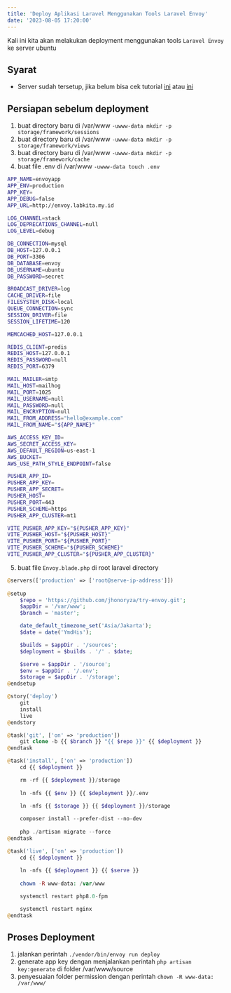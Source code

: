 ```yaml
---
title: 'Deploy Aplikasi Laravel Menggunakan Tools Laravel Envoy'
date: '2023-08-05 17:20:00'
---
```


Kali ini kita akan melakukan deployment menggunakan tools `Laravel Envoy` ke server ubuntu

## Syarat
- Server sudah tersetup, jika belum bisa cek tutorial [ini](./ansible-setup-ubuntu-20-04) atau [ini](./setup-ubuntu-20-04)

## Persiapan sebelum deployment
1. buat directory baru di /var/www `-uwww-data mkdir -p storage/framework/sessions`
2. buat directory baru di /var/www `-uwww-data mkdir -p storage/framework/views`
3. buat directory baru di /var/www `-uwww-data mkdir -p storage/framework/cache`
4. buat file .env di /var/www `-uwww-data touch .env`

```bash
APP_NAME=envoyapp
APP_ENV=production
APP_KEY=
APP_DEBUG=false
APP_URL=http://envoy.labkita.my.id

LOG_CHANNEL=stack
LOG_DEPRECATIONS_CHANNEL=null
LOG_LEVEL=debug

DB_CONNECTION=mysql
DB_HOST=127.0.0.1
DB_PORT=3306
DB_DATABASE=envoy
DB_USERNAME=ubuntu
DB_PASSWORD=secret

BROADCAST_DRIVER=log
CACHE_DRIVER=file
FILESYSTEM_DISK=local
QUEUE_CONNECTION=sync
SESSION_DRIVER=file
SESSION_LIFETIME=120

MEMCACHED_HOST=127.0.0.1

REDIS_CLIENT=predis
REDIS_HOST=127.0.0.1
REDIS_PASSWORD=null
REDIS_PORT=6379

MAIL_MAILER=smtp
MAIL_HOST=mailhog
MAIL_PORT=1025
MAIL_USERNAME=null
MAIL_PASSWORD=null
MAIL_ENCRYPTION=null
MAIL_FROM_ADDRESS="hello@example.com"
MAIL_FROM_NAME="${APP_NAME}"

AWS_ACCESS_KEY_ID=
AWS_SECRET_ACCESS_KEY=
AWS_DEFAULT_REGION=us-east-1
AWS_BUCKET=
AWS_USE_PATH_STYLE_ENDPOINT=false

PUSHER_APP_ID=
PUSHER_APP_KEY=
PUSHER_APP_SECRET=
PUSHER_HOST=
PUSHER_PORT=443
PUSHER_SCHEME=https
PUSHER_APP_CLUSTER=mt1

VITE_PUSHER_APP_KEY="${PUSHER_APP_KEY}"
VITE_PUSHER_HOST="${PUSHER_HOST}"
VITE_PUSHER_PORT="${PUSHER_PORT}"
VITE_PUSHER_SCHEME="${PUSHER_SCHEME}"
VITE_PUSHER_APP_CLUSTER="${PUSHER_APP_CLUSTER}"
```

5. buat file `Envoy.blade.php` di root laravel directory

```php
@servers(['production' => ['root@serve-ip-address']])
 
@setup
    $repo = 'https://github.com/jhonoryza/try-envoy.git';
    $appDir = '/var/www';
    $branch = 'master';

    date_default_timezone_set('Asia/Jakarta');
    $date = date('YmdHis');

    $builds = $appDir . '/sources';
    $deployment = $builds . '/' . $date;

    $serve = $appDir . '/source';
    $env = $appDir . '/.env';
    $storage = $appDir . '/storage';
@endsetup

@story('deploy')
    git
    install
    live
@endstory

@task('git', ['on' => 'production'])
    git clone -b {{ $branch }} "{{ $repo }}" {{ $deployment }}
@endtask

@task('install', ['on' => 'production'])
    cd {{ $deployment }}

    rm -rf {{ $deployment }}/storage
    
    ln -nfs {{ $env }} {{ $deployment }}/.env
    
    ln -nfs {{ $storage }} {{ $deployment }}/storage

    composer install --prefer-dist --no-dev
    
    php ./artisan migrate --force
@endtask

@task('live', ['on' => 'production'])
    cd {{ $deployment }}
    
    ln -nfs {{ $deployment }} {{ $serve }}
    
    chown -R www-data: /var/www

    systemctl restart php8.0-fpm

    systemctl restart nginx
@endtask
```

## Proses Deployment
1. jalankan perintah `./vendor/bin/envoy run deploy`
2. generate app key dengan menjalankan perintah `php artisan key:generate` di folder /var/www/source
3. penyesuaian folder permission dengan perintah `chown -R www-data: /var/www/`
